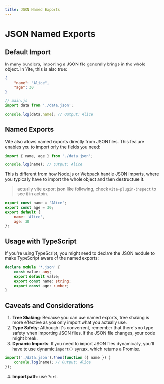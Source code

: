 ```yaml
---
title: JSON Named Exports
---
```


# JSON Named Exports

## Default Import

In many bundlers, importing a JSON file generally brings in the whole object. In Vite, this is also true:

```json
{
	"name": "Alice",
	"age": 30
}
```

```js
// main.js
import data from './data.json';

console.log(data.name); // Output: Alice
```

## Named Exports

Vite also allows named exports directly from JSON files. This feature enables you to import only the fields you need:

```js
import { name, age } from './data.json';

console.log(name); // Output: Alice
```

This is different from how Node.js or Webpack handle JSON imports, where you typically have to import the whole object and then destructure it.

> actually vite export json like following, check `vite-plugin-inspect` to see it in actoin.

```js
export const name = 'Alice';
export const age = 30;
export default {
	name: 'Alice',
	age: 30
};
```

## Usage with TypeScript

If you're using TypeScript, you might need to declare the JSON module to make TypeScript aware of the named exports:

```ts
declare module '*.json' {
	const value: any;
	export default value;
	export const name: string;
	export const age: number;
}
```

## Caveats and Considerations

1. **Tree Shaking**: Because you can use named exports, tree shaking is more effective as you only import what you actually use.
2. **Type Safety**: Although it's convenient, remember that there's no type safety when importing JSON files. If the JSON file changes, your code might break.
3. **Dynamic Imports**: If you need to import JSON files dynamically, you'll have to use dynamic `import()` syntax, which returns a Promise.

```ts
import('./data.json').then(function ({ name }) {
	console.log(name); // Output: Alice
});
```

4. **Import path**: use `?url`.
